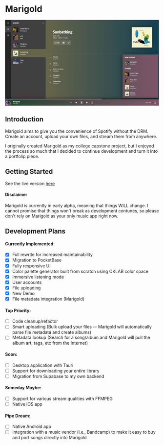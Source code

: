 # Marigold

![Screenshot of Marigold](./static/public/images/screenshot.jpeg)


## Introduction

Marigold aims to give you the convenience of Spotify without the DRM.
Create an account, upload your own files, and stream them from anywhere.

I originally created Marigold as my college capstone project, but I enjoyed
the process so much that I decided to continue development and turn it into
a portfolip piece.


## Getting Started

See the live version [here](https://marigoldmusic.live/)

#### Disclaimer 

Marigold is currently in early alpha, meaning that things WILL change. 
I cannot promise that things won't break as development contunes, so please don't 
rely on Marigold as your only music app right now. 


## Development Plans

#### Currently Implemented:

- [x] Full rewrite for increased maintainability
- [x] Migration to PocketBase
- [x] Fully responsive UI
- [x] Color palette generator built from scratch using OKLAB color space
- [x] Immersive listening mode
- [x] User accounts
- [x] File uploading
- [x] New Demo 
- [x] File metadata integration (Marigold)

#### Top Priority:

- [ ] Code cleanup/refactor
- [ ] Smart uploading (Bulk upload your files -- Marigold will automatically parse file metadata and create albums)
- [ ] Metadata lookup (Search for a song/album and Marigold will pull the album art, tags, etc from the Internet)

####  Soon:

- [ ] Desktop application with Tauri
- [ ] Support for downloading your entire library
- [ ] Migration from Supabase to my own backend

#### Someday Maybe:

- [ ] Support for various stream qualities with FFMPEG
- [ ] Native iOS app

#### Pipe Dream:

- [ ] Native Android app
- [ ] Integration with a music vendor (i.e., Bandcamp) to make it easy to buy and port songs directly into Marigold
